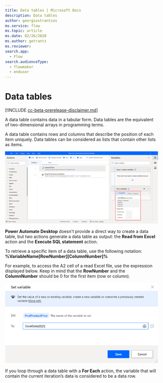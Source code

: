 ```yaml
---
title: Data tables | Microsoft Docs
description: Data tables
author: georgiostrantzas
ms.service: flow
ms.topic: article
ms.date: 02/26/2020
ms.author: getrantz
ms.reviewer:
search.app: 
  - Flow
search.audienceType: 
  - flowmaker
  - enduser
---
```


# Data tables

[!INCLUDE [cc-beta-prerelease-disclaimer.md](../../includes/cc-beta-prerelease-disclaimer.md)]

A data table contains data in a tabular form. Data tables are the equivalent of two-dimensional arrays in programming terms. 

A data table contains rows and columns that describe the position of each item uniquely. Data tables can be considered as lists that contain other lists as items.

![An example of a data table variable.](media\data-tables\data-table-first-item.png)

**Power Automate Desktop** doesn't provide a direct way to create a data table, but two actions generate a data table as output: the **Read from Excel** action and the **Execute SQL statement** action.

To retrieve a specific item of a data table, use the following notation: **%VariableName\[RowNumber\]\[ColumnNumber\]%**

For example, to access the A2 cell of a read Excel file, use the expression displayed below. Keep in mind that the **RowNumber** and the **ColumnNumber** should be 0 for the first item (row or column).

![An epxression to access the first row's second cell of a read Excel file.](media\data-tables\data-table-row-item.png)

If you loop through a data table with a **For Each** action, the variable that will contain the current iteration’s data is considered to be a data row. 